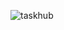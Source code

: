 ![taskhub](https://user-images.githubusercontent.com/106731861/235472079-6a1032a8-8759-4811-9b02-351f13c852cc.jpg)
